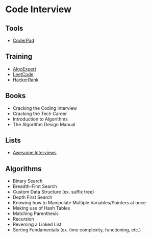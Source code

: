 # Code Interview

<!--
https://anywhere.epam.com/jobs?specialization=Developer

https://candidates.revelo.com.br/users/sign_in

https://www.linkedin.com/learning/job-searching-interviewing-and-negotiating-salary/command-your-career-bryan-cranston-s-advice-for-millennials
https://www.linkedin.com/learning/how-to-rock-an-interview/plan-your-first-impression
https://www.linkedin.com/learning/interview-master-class/introduction
https://www.linkedin.com/learning/get-ready-for-your-coding-interview/welcome
https://www.linkedin.com/learning/tech-career-skills-interviewing-developers/technical-interviews

https://www.linkedin.com/learning/mastering-common-interview-questions/welcome
https://www.linkedin.com/learning/fundamentals-of-dynamic-programming/the-importance-of-dynamic-programming
https://www.linkedin.com/learning/job-interview-tips-for-software-engineers/overview-of-software-engineering-roles

https://www.linkedin.com/learning/getting-your-first-job-in-software-development/getting-that-first-job-in-tech
https://www.linkedin.com/learning/interview-tips-for-sales-professionals/overview-of-sales-development-representative-role
https://www.linkedin.com/learning/interviewing-a-job-candidate-for-recruiters-2020/the-ever-evolving-interview-process
https://www.linkedin.com/learning/remote-interviewing-techniques-for-creative-jobs/nailing-your-online-job-interview

https://app.pluralsight.com/library/courses/resumes-job-seeking-interviews-context/table-of-contents
https://app.pluralsight.com/library/courses/successful-technical-interview-interviewers/table-of-contents
https://app.pluralsight.com/library/courses/how-to-get-your-first-job/table-of-contents
https://app.pluralsight.com/library/courses/informational-interviews/table-of-contents

https://www.linkedin.com/learning/job-interview-tips-for-marketing-managers/introduction-to-marketing-manager-roles

Inversion of Control
Separation of Concerns

https://www.techseries.dev/interview-details

https://www.youtube.com/watch?v=oBt53YbR9Kk

https://www.youtube.com/watch?v=qeJosUVwgjk
https://www.youtube.com/watch?v=jma9hFQSCDk
https://www.youtube.com/watch?v=qeJosUVwgjk
https://www.youtube.com/watch?v=x84B8FGwWs4
https://www.youtube.com/watch?v=4BdW0xTA-Gc
https://www.youtube.com/watch?v=CoI4S7z1E1Y&list=PLRUlOR3RQI8HxKO-E8E581VArgJczCm2G

Fizz buzz

https://www.youtube.com/watch?v=mJN52woJwzw

ATM

https://www.youtube.com/watch?v=DUq2K3eTVk8

Binary count

https://www.youtube.com/watch?v=IBJFjyAuDD8

BST

https://www.youtube.com/watch?v=Fws57ECYbo4
-->

## Tools

- [CoderPad](https://app.coderpad.io/sandbox)

## Training

- [AlgoExpert](https://algoexpert.io)
- [LeetCode](https://leetcode.com)
- [HackerRank](https://hackerrank.com)

## Books

- Cracking the Coding Interview
- Cracking the Tech Career
- Introduction to Algorithms
- The Algorithm Design Manual

## Lists

- [Awesome Interviews](https://github.com/DopplerHQ/awesome-interview-questions)

## Algorithms

- Binary Search
- Breadth-First Search
- Custom Data Structure (ex. suffix tree)
- Depth First Search
- Knowing how to Manipulate Multiple Variables/Pointers at once
- Making use of Hash Tables
- Matching Parenthesis
- Recursion
- Reversing a Linked List
- Sorting Fundamentals (ex. time complexity, functioning, etc.)
